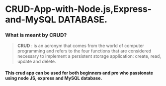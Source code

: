 # CRUD-App-with-Node.js,Express-and-MySQL DATABASE.
### What is meant by CRUD?

> **CRUD**
: is an acronym that comes from the world of computer programming and refers to the four functions that are considered necessary to implement a persistent storage application: create, read, update and delete.

#### This crud app can be used for both beginners and pro who passionate  using node JS, express and MySQL database.
